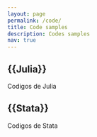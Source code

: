 ```yaml
---
layout: page
permalink: /code/
title: Code samples
description: Codes samples
nav: true
---
```

<!-- _pages/publications.md -->
<div class="program">

<h2 class="program">{{Julia}}</h2>

Codigos de Julia

<h2 class="program">{{Stata}}</h2>

Codigos de Stata

</div>